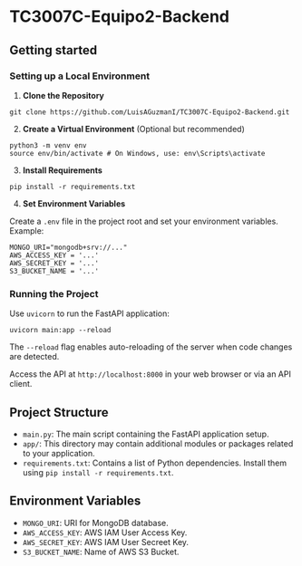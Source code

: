 # TC3007C-Equipo2-Backend

## Getting started

### Setting up a Local Environment

1. **Clone the Repository**
```
git clone https://github.com/LuisAGuzmanI/TC3007C-Equipo2-Backend.git
```

2. **Create a Virtual Environment** (Optional but recommended)
```
python3 -m venv env
source env/bin/activate # On Windows, use: env\Scripts\activate
```

3. **Install Requirements**
```
pip install -r requirements.txt
```


4. **Set Environment Variables**

Create a `.env` file in the project root and set your environment variables. Example:

```
MONGO_URI="mongodb+srv://..."
AWS_ACCESS_KEY = '...'
AWS_SECRET_KEY = '...'
S3_BUCKET_NAME = '...'
```


### Running the Project

Use `uvicorn` to run the FastAPI application:
```
uvicorn main:app --reload
```

The `--reload` flag enables auto-reloading of the server when code changes are detected.

Access the API at `http://localhost:8000` in your web browser or via an API client.

## Project Structure

- `main.py`: The main script containing the FastAPI application setup.
- `app/`: This directory may contain additional modules or packages related to your application.
- `requirements.txt`: Contains a list of Python dependencies. Install them using `pip install -r requirements.txt`.

## Environment Variables

- `MONGO_URI`: URI for MongoDB database.
- `AWS_ACCESS_KEY`: AWS IAM User Access Key.
- `AWS_SECRET_KEY`: AWS IAM User Secreet Key.
- `S3_BUCKET_NAME`: Name of AWS S3 Bucket.
